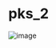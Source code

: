 # pks_2

![image](https://github.com/user-attachments/assets/769f12a4-d12e-4469-8f89-cdb8f7a3aeac)

